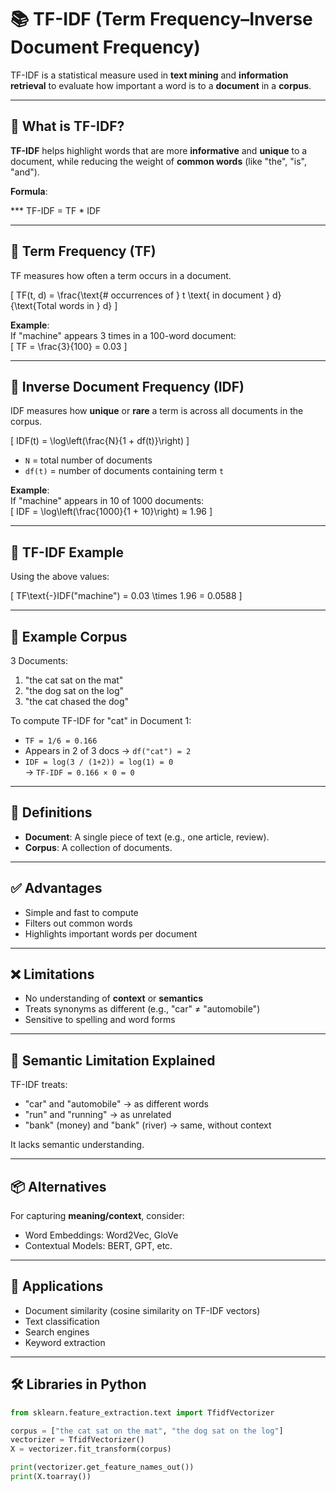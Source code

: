 # 📚 TF-IDF (Term Frequency–Inverse Document Frequency)

TF-IDF is a statistical measure used in **text mining** and **information retrieval** to evaluate how important a word is to a **document** in a **corpus**.

---

## 📌 What is TF-IDF?

**TF-IDF** helps highlight words that are more **informative** and **unique** to a document, while reducing the weight of **common words** (like "the", "is", "and").

**Formula**:

*** TF-IDF = TF * IDF

---

## 🔸 Term Frequency (TF)

TF measures how often a term occurs in a document.

\[
TF(t, d) = \frac{\text{# occurrences of } t \text{ in document } d}{\text{Total words in } d}
\]

**Example**:  
If "machine" appears 3 times in a 100-word document:  
\[
TF = \frac{3}{100} = 0.03
\]

---

## 🔸 Inverse Document Frequency (IDF)

IDF measures how **unique** or **rare** a term is across all documents in the corpus.

\[
IDF(t) = \log\left(\frac{N}{1 + df(t)}\right)
\]

- `N` = total number of documents  
- `df(t)` = number of documents containing term `t`

**Example**:  
If "machine" appears in 10 of 1000 documents:  
\[
IDF = \log\left(\frac{1000}{1 + 10}\right) ≈ 1.96
\]

---

## 🔹 TF-IDF Example

Using the above values:

\[
TF\text{-}IDF("machine") = 0.03 \times 1.96 = 0.0588
\]

---

## 📘 Example Corpus

3 Documents:

1. "the cat sat on the mat"  
2. "the dog sat on the log"  
3. "the cat chased the dog"

To compute TF-IDF for "cat" in Document 1:

- `TF = 1/6 = 0.166`
- Appears in 2 of 3 docs → `df("cat") = 2`
- `IDF = log(3 / (1+2)) = log(1) = 0`  
→ `TF-IDF = 0.166 × 0 = 0`

---

## 🧾 Definitions

- **Document**: A single piece of text (e.g., one article, review).
- **Corpus**: A collection of documents.

---

## ✅ Advantages

- Simple and fast to compute  
- Filters out common words  
- Highlights important words per document  

---

## ❌ Limitations

- No understanding of **context** or **semantics**  
- Treats synonyms as different (e.g., "car" ≠ "automobile")  
- Sensitive to spelling and word forms  

---

## 🧠 Semantic Limitation Explained

TF-IDF treats:

- "car" and "automobile" → as different words  
- "run" and "running" → as unrelated  
- "bank" (money) and "bank" (river) → same, without context

It lacks semantic understanding.

---

## 📦 Alternatives

For capturing **meaning/context**, consider:

- Word Embeddings: Word2Vec, GloVe  
- Contextual Models: BERT, GPT, etc.

---

## 🔗 Applications

- Document similarity (cosine similarity on TF-IDF vectors)
- Text classification
- Search engines
- Keyword extraction

---

## 🛠 Libraries in Python

```python
from sklearn.feature_extraction.text import TfidfVectorizer

corpus = ["the cat sat on the mat", "the dog sat on the log"]
vectorizer = TfidfVectorizer()
X = vectorizer.fit_transform(corpus)

print(vectorizer.get_feature_names_out())
print(X.toarray())
